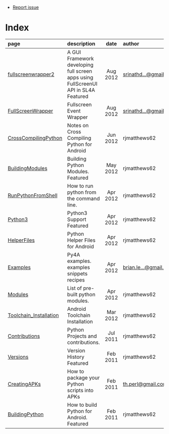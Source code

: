 * [Report issue](../README.md#create_issue)

Index
===

| page | description | date | author |
|:---- | :--- | :--: | :--- |
| [fullscreenwrapper2][01]     | A GUI Framework developing full screen apps using FullScreenUI API in SL4A Featured | Aug 2012 | srinathd...@gmail.com |
| [FullScreenWrapper][02]      | Fullscreen Event Wrapper                                                            | Aug 2012 | srinathd...@gmail.com |
| [CrossCompilingPython][03]   | Notes on Cross Compiling Python for Android                                         | Jun 2012 | rjmatthews62          |
| [BuildingModules][04]        | Building Python Modules.   Featured                                                 | May 2012 | rjmatthews62          |
| [RunPythonFromShell][05]     | How to run python from the command line.                                            | Apr 2012 | rjmatthews62          |
| [Python3][06]                | Python3 Support   Featured                                                          | Apr 2012 | rjmatthews62          |
| [HelperFiles][07]            | Python Helper Files for Android                                                     | Apr 2012 | rjmatthews62          |
| [Examples][08]               | Py4A examples.   examples snippets recipes                                          | Apr 2012 | brian.le...@gmail.com |
| [Modules][09]                | List of pre-built python modules.                                                   | Apr 2012 |  rjmatthews62         |
| [Toolchain_Installation][10] | Android Toolchain Installation                                                      | Mar 2012 | rjmatthews62          |
| [Contributions][11]          | Python Projects and contributions.                                                  | Jul 2011 | rjmatthews62          |
| [Versions][12]               | Version History   Featured                                                          | Feb 2011 | rjmatthews62          |
| [CreatingAPKs][13]           | How to package your Python scripts into APKs                                        | Feb 2011 | th.perl@gmail.com     |
| [BuildingPython][14]         | How to build Python for Android.   Featured                                         | Feb 2011 | rjmatthews62          |

[01]:.md
[02]:.md
[03]:building_python.md
[04]:building_modules.md
[05]:tips_runfromshell.md
[06]:../python3-alpha/README.md
[07]:tips_helperfiles.md
[08]:examples.md
[09]:modules.md
[10]:.md
[11]:contributions.md
[12]:versions.md
[13]:building_apk.md
[14]:building_python.md

<!---
 vi: ft=markdown
 -->
